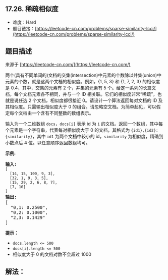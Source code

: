 ##  17.26. 稀疏相似度

- 难度：Hard
- 题目链接：[https://leetcode-cn.com/problems/sparse-similarity-lcci/](https://leetcode-cn.com/problems/sparse-similarity-lcci/)


## 题目描述

来源于 [https://leetcode-cn.com/](https://leetcode-cn.com/)

<p>两个(具有不同单词的)文档的交集(intersection)中元素的个数除以并集(union)中元素的个数，就是这两个文档的相似度。例如，{1, 5, 3} 和 {1, 7, 2, 3} 的相似度是 0.4，其中，交集的元素有 2 个，并集的元素有 5 个。给定一系列的长篇文档，每个文档元素各不相同，并与一个 ID 相关联。它们的相似度非常&ldquo;稀疏&rdquo;，也就是说任选 2 个文档，相似度都很接近 0。请设计一个算法返回每对文档的 ID 及其相似度。只需输出相似度大于 0 的组合。请忽略空文档。为简单起见，可以假定每个文档由一个含有不同整数的数组表示。</p>

<p>输入为一个二维数组 <code>docs</code>，<code>docs[i]</code>&nbsp;表示&nbsp;id 为 <code>i</code> 的文档。返回一个数组，其中每个元素是一个字符串，代表每对相似度大于 0 的文档，其格式为 <code>{id1},{id2}: {similarity}</code>，其中 <code>id1</code> 为两个文档中较小的 id，<code>similarity</code> 为相似度，精确到小数点后 4 位。以任意顺序返回数组均可。</p>

<p><strong>示例:</strong></p>

<pre><strong>输入:</strong> 
<code>[
&nbsp; [14, 15, 100, 9, 3],
&nbsp; [32, 1, 9, 3, 5],
&nbsp; [15, 29, 2, 6, 8, 7],
&nbsp; [7, 10]
]</code>
<strong>输出:</strong>
[
&nbsp; &quot;0,1: 0.2500&quot;,
&nbsp; &quot;0,2: 0.1000&quot;,
&nbsp; &quot;2,3: 0.1429&quot;
]</pre>

<p><strong>提示：</strong></p>

<ul>
	<li><code>docs.length &lt;= 500</code></li>
	<li><code>docs[i].length &lt;= 500</code></li>
	<li>相似度大于 0 的文档对数不会超过 1000</li>
</ul>


## 解法：